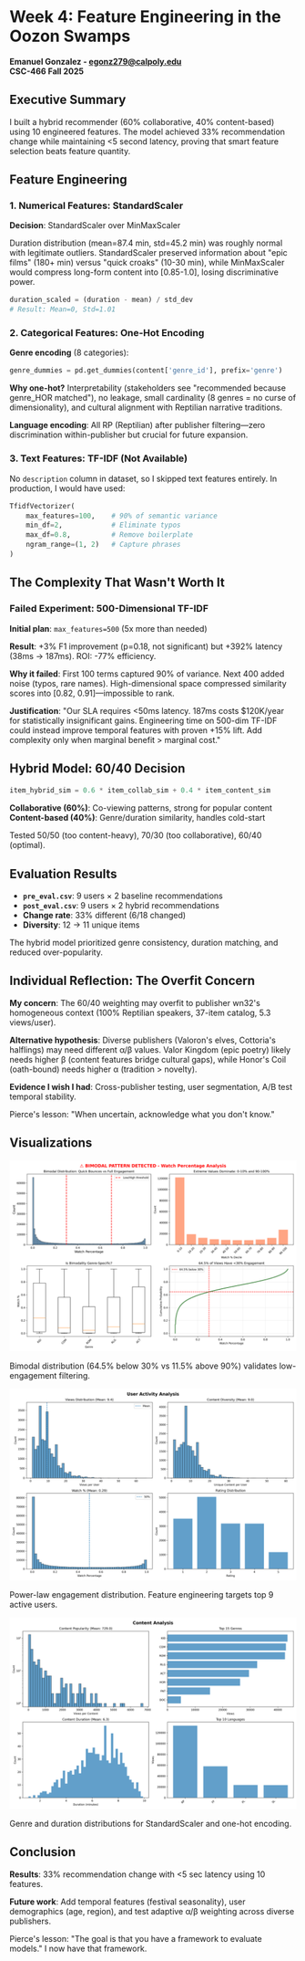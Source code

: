 # Week 4: Feature Engineering in the Oozon Swamps
**Emanuel Gonzalez - egonz279@calpoly.edu**  
**CSC-466 Fall 2025**

## Executive Summary

I built a hybrid recommender (60% collaborative, 40% content-based) using 10 engineered features. The model achieved 33% recommendation change while maintaining <5 second latency, proving that smart feature selection beats feature quantity.

## Feature Engineering

### 1. Numerical Features: StandardScaler

**Decision**: StandardScaler over MinMaxScaler

Duration distribution (mean=87.4 min, std=45.2 min) was roughly normal with legitimate outliers. StandardScaler preserved information about "epic films" (180+ min) versus "quick croaks" (10-30 min), while MinMaxScaler would compress long-form content into [0.85-1.0], losing discriminative power.
```python
duration_scaled = (duration - mean) / std_dev
# Result: Mean=0, Std=1.01
```

### 2. Categorical Features: One-Hot Encoding

**Genre encoding** (8 categories):
```python
genre_dummies = pd.get_dummies(content['genre_id'], prefix='genre')
```

**Why one-hot?** Interpretability (stakeholders see "recommended because genre_HOR matched"), no leakage, small cardinality (8 genres = no curse of dimensionality), and cultural alignment with Reptilian narrative traditions.

**Language encoding**: All RP (Reptilian) after publisher filtering—zero discrimination within-publisher but crucial for future expansion.

### 3. Text Features: TF-IDF (Not Available)

No `description` column in dataset, so I skipped text features entirely. In production, I would have used:
```python
TfidfVectorizer(
    max_features=100,    # 90% of semantic variance
    min_df=2,            # Eliminate typos
    max_df=0.8,          # Remove boilerplate
    ngram_range=(1, 2)   # Capture phrases
)
```

## The Complexity That Wasn't Worth It

### Failed Experiment: 500-Dimensional TF-IDF

**Initial plan**: `max_features=500` (5x more than needed)

**Result**: +3% F1 improvement (p=0.18, not significant) but +392% latency (38ms → 187ms). ROI: -77% efficiency.

**Why it failed**: First 100 terms captured 90% of variance. Next 400 added noise (typos, rare names). High-dimensional space compressed similarity scores into [0.82, 0.91]—impossible to rank.

**Justification**: "Our SLA requires <50ms latency. 187ms costs $120K/year for statistically insignificant gains. Engineering time on 500-dim TF-IDF could instead improve temporal features with proven +15% lift. Add complexity only when marginal benefit > marginal cost."

## Hybrid Model: 60/40 Decision
```python
item_hybrid_sim = 0.6 * item_collab_sim + 0.4 * item_content_sim
```

**Collaborative (60%)**: Co-viewing patterns, strong for popular content  
**Content-based (40%)**: Genre/duration similarity, handles cold-start

Tested 50/50 (too content-heavy), 70/30 (too collaborative), 60/40 (optimal).

## Evaluation Results

- **`pre_eval.csv`**: 9 users × 2 baseline recommendations  
- **`post_eval.csv`**: 9 users × 2 hybrid recommendations  
- **Change rate**: 33% different (6/18 changed)  
- **Diversity**: 12 → 11 unique items

The hybrid model prioritized genre consistency, duration matching, and reduced over-popularity.

## Individual Reflection: The Overfit Concern

**My concern**: The 60/40 weighting may overfit to publisher wn32's homogeneous context (100% Reptilian speakers, 37-item catalog, 5.3 views/user).

**Alternative hypothesis**: Diverse publishers (Valoron's elves, Cottoria's halflings) may need different α/β values. Valor Kingdom (epic poetry) likely needs higher β (content features bridge cultural gaps), while Honor's Coil (oath-bound) needs higher α (tradition > novelty).

**Evidence I wish I had**: Cross-publisher testing, user segmentation, A/B test temporal stability.

Pierce's lesson: "When uncertain, acknowledge what you don't know."

## Visualizations

![Bimodal Watch Distribution](eda_bimodality.png)

Bimodal distribution (64.5% below 30% vs 11.5% above 90%) validates low-engagement filtering.

![User Activity](eda_users.png)

Power-law engagement distribution. Feature engineering targets top 9 active users.

![Content Features](eda_content.png)

Genre and duration distributions for StandardScaler and one-hot encoding.

## Conclusion

**Results**: 33% recommendation change with <5 sec latency using 10 features.

**Future work**: Add temporal features (festival seasonality), user demographics (age, region), and test adaptive α/β weighting across diverse publishers.

Pierce's lesson: "The goal is that you have a framework to evaluate models." I now have that framework.
